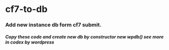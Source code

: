 # cf7-to-db

### Add new instance db form cf7 submit.

##### Copy these code and create new db by constructor new wpdb() see more in codex by wordpress
